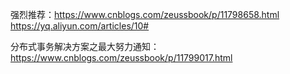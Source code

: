 强烈推荐：https://www.cnblogs.com/zeussbook/p/11798658.html
https://yq.aliyun.com/articles/10#

分布式事务解决方案之最大努力通知：https://www.cnblogs.com/zeussbook/p/11799017.html